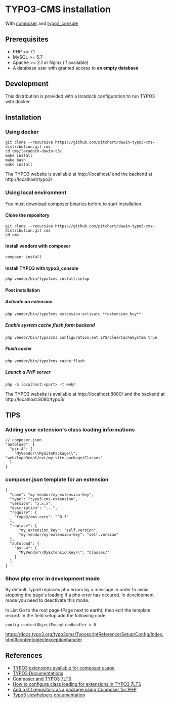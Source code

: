 # TYPO3-CMS installation

With [composer](https://getcomposer.org/) and [typo3_console](https://packagist.org/packages/helhum/typo3-console)

## Prerequisites

- PHP >= 7.1
- MySQL >= 5.7
- Apache >= 2.1 or Nginx (if available)
- A database user with granted access to **an empty database**

## Development

This distribution is provided with a laradock configuration to run TYPO3 with docker.

## Installation

### Using docker

    git clone --recursive https://github.com/pitchart/dawin-typo3-cms-distribution.git cms
    cd cms/laradock-dawin-t3/
    make install
    make bash
    make install

The TYPO3 website is available at http://localhost/ and the backend at http://localhost/typo3/

### Using local environment

You must [download composer binaries](https://getcomposer.org/download/) before to start installation.

#### Clone the repository

    git clone --recursive https://github.com/pitchart/dawin-typo3-cms-distribution.git cms
    cd cms

#### Install vendors with composer

    composer install

#### Install TYPO3 with typo3_console

    php vendor/bin/typo3cms install:setup

#### Post installation

##### Activate an extension

    php vendor/bin/typo3cms extension:activate **extension_key**

##### Enable system cache flush form backend

    php vendor/bin/typo3cms configuration:set SYS/clearCacheSystem true

##### Flush cache

    php vendor/bin/typo3cms cache:flush

##### Launch a PHP server

    php -S localhost:<port> -t web/

The TYPO3 website is available at http://localhost:8080/ and the backend at http://localhost:8080/typo3/

## TIPS

### Adding your extension's class loading informations

    // composer.json
    "autoload": {
      "psr-4": {
        "MyVendor\\MySitePackage\\": "web/typo3conf/ext/my_site_package/Classes"
      }
    }

### composer.json template for an extension

    {
      "name": "my-vendor/my-extension-key",
      "type": "typo3-cms-extension",
      "version": "x.x.x",
      "description": "...",
      "require": {
        "typo3/cms-core": "^8.7"
      },
      "replace": {
          "my_extension_key": "self.version",
          "my-vendor/my-extension-key": "self.version"
      },
      "autoload": {
        "psr-4": {
          "MyVendor\\MyExtensionKey\\": "Classes/"
        }
      }
    }
    
### Show php error in development mode

By default Typo3 replaces php errors by a message in order to avoid stopping the page's loading if a php error has occured.
In development mode you need to deactivate this mode.

In List Go to the root page (Page next to earth), then edit the template record. 
In the field setup add the following code:

    config.contentObjectExceptionHandler = 0
    
https://docs.typo3.org/typo3cms/TyposcriptReference/Setup/Config/Index.html#contentobjectexceptionhandler

## References
- [TYPO3 extensions available for composer usage](https://composer.typo3.org/satis.html)
- [TYPO3 Documentations](https://docs.typo3.org/typo3cms/References.html)
- [Composer and TYPO3 7LTS](https://usetypo3.com/typo3-and-composer.html)
- [How to configure class loading for extensions in TYPO3 7LTS](http://insight.helhum.io/post/130876393595/how-to-configure-class-loading-for-extensions-in)
- [Add a Git repository as a package using Composer for PHP](http://www.andrew-kirkpatrick.com/2012/10/add-a-git-repository-as-a-package-using-composer-for-php/)
- [Typo3 viewhelpers documentation](https://fluidtypo3.org/viewhelpers.html)
